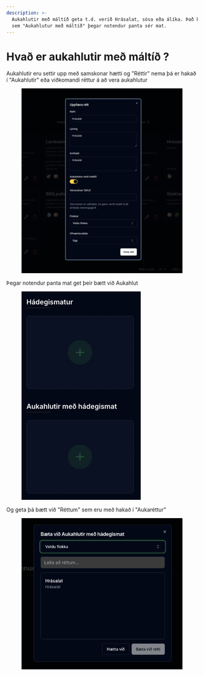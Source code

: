 ```yaml
---
description: >-
  Aukahlutir með máltíð geta t.d. verið Hrásalat, sósa eða álíka. Það kemur upp
  sem "Aukahlutur með máltíð" þegar notendur panta sér mat.
---
```


# Hvað er aukahlutir með máltíð ?

Aukahlutir eru settir upp með samskonar hætti og "Réttir" nema þá er hakað í "Aukahlutir" eða viðkomandi réttur á að vera aukahlutur

<figure><img src=".gitbook/assets/Screenshot 2025-07-11 at 14.36.59.png" alt=""><figcaption></figcaption></figure>

Þegar notendur panta mat get þeir bætt við Aukahlut

<figure><img src=".gitbook/assets/Screenshot 2025-07-11 at 14.40.31.png" alt=""><figcaption></figcaption></figure>

Og geta þá bætt við "Réttum" sem eru með hakað í "Aukaréttur"

<figure><img src=".gitbook/assets/Screenshot 2025-07-11 at 14.43.12.png" alt=""><figcaption></figcaption></figure>
